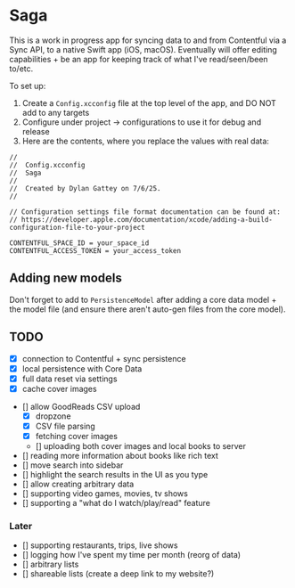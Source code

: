 # Saga

This is a work in progress app for syncing data to and from Contentful via a Sync API, to a native Swift app (iOS, macOS). Eventually will offer editing capabilities + be an app for keeping track of what I've read/seen/been to/etc.

To set up:
1. Create a `Config.xcconfig` file at the top level of the app, and DO NOT add to any targets
2. Configure under project -> configurations to use it for debug and release
3. Here are the contents, where you replace the values with real data:
```
//
//  Config.xcconfig
//  Saga
//
//  Created by Dylan Gattey on 7/6/25.
//

// Configuration settings file format documentation can be found at:
// https://developer.apple.com/documentation/xcode/adding-a-build-configuration-file-to-your-project

CONTENTFUL_SPACE_ID = your_space_id
CONTENTFUL_ACCESS_TOKEN = your_access_token
```

## Adding new models
Don't forget to add to `PersistenceModel` after adding a core data model + the model file (and ensure there aren't auto-gen files from the core model).

## TODO
- [x] connection to Contentful + sync persistence
- [x] local persistence with Core Data
- [x] full data reset via settings
- [x] cache cover images
- [] allow GoodReads CSV upload
    - [x] dropzone
    - [x] CSV file parsing
    - [x] fetching cover images
    - [] uploading both cover images and local books to server
- [] reading more information about books like rich text
- [] move search into sidebar
- [] highlight the search results in the UI as you type
- [] allow creating arbitrary data
- [] supporting video games, movies, tv shows
- [] supporting a "what do I watch/play/read" feature

### Later
- [] supporting restaurants, trips, live shows
- [] logging how I've spent my time per month (reorg of data)
- [] arbitrary lists
- [] shareable lists (create a deep link to my website?)

